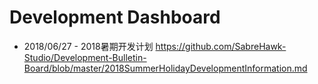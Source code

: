 # Development Dashboard

  * 2018/06/27 - 2018暑期开发计划 https://github.com/SabreHawk-Studio/Development-Bulletin-Board/blob/master/2018SummerHolidayDevelopmentInformation.md
